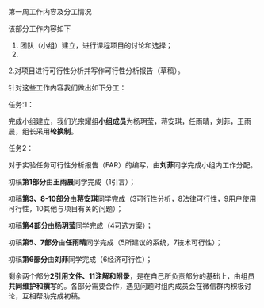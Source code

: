 

第一周工作内容及分工情况

该部分工作内容如下

1. 团队（小组）建立，进行课程项目的讨论和选择；
2. 
2.对项目进行可行性分析并写作可行性分析报告（草稿）。

针对这些工作内容我们做出如下分工：

任务:1：

完成小组建立，我们光宗耀组**小组成员**为杨玥莹，蒋安琪，任雨晴，刘菲，王雨晨，组长采用**轮换制**。

任务2：

对于实验任务可行性分析报告（FAR）的编写，由**刘菲**同学完成小组内工作分配。

初稿**第****1****部分**由**王雨晨**同学完成（1引言）；

初稿**第****3****、8-10部分**由**蒋安琪**同学完成（3可行性分析，8法律可行性，9用户使用可行性，10其他与项目有关的问题）；

初稿**第****4****部分**由**杨玥莹**同学完成（4可选方案）；

初稿**第****5****、7部分**由**任雨晴**同学完成（5所建议的系统，7技术可行性）；

初稿**第****6****部分**由**刘菲**同学完成（6经济可行性）；

剩余两个部分**2****引用文件、11****注解和附录**，是在自己所负责部分的基础上，由组员**共同维护和撰写**的。各部分需要合作，遇见问题时组内成员会在微信群内积极讨论，互相帮助完成初稿。
